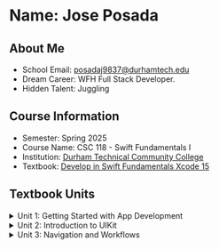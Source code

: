 # Name: Jose Posada

## About Me
* School Email: posadaj9837@durhamtech.edu
* Dream Career: WFH Full Stack Developer.
* Hidden Talent: Juggling

## Course Information
* Semester: Spring 2025
* Course Name: CSC 118 - Swift Fundamentals I
* Institution: [Durham Technical Community College](https://www.durhamtech.edu/)
* Textbook: [Develop in Swift Fundamentals Xcode 15](https://books.apple.com/us/book/develop-in-swift-fundamentals/id6468967906)

## Textbook Units

<details>
  <summary>Unit 1: Getting Started with App Development</summary>
  
  ### Swift Lessons
  * 1.1 Start Defining Your App
  * 1.2 Introduction to Swift and Playgrounds 
  * 1.3 Constants, Variables, and Data Types 
  * 1.4 Operators 
  * 1.5 Control Flow
  ### SDK Lessons
  * 1.6 Xcode 
  * 1.7 Building, Running, and Debugging an App 
  * 1.8 Documentation 
  * 1.9 Interface Builder Basics
  ### Guided Project 1 
  * Light
</details>

<details>
  <summary>Unit 2: Introduction to UIKit</summary>

  ### Swift Lessons
  * 2.1 Start Your App Prototype
  * 2.2 Strings 
  * 2.3 Functions 
  * 2.4 Structures
  * 2.5 Classes and Inheritance 
  * 2.6 Collections 
  * 2.7 Loops
  ### SDK Lessons
  * 2.8 Introduction to UIKit 
  * 2.9 Displaying Data 
  * 2.10 Controls in Action 
  * 2.11 Auto Layout and Stack Views
  ### Guided Project 2
  * Apple Pie

</details>

<details>
  <summary>Unit 3: Navigation and Workflows</summary>
  
  ### Swift Lessons
  * 3.1 Prepare to Test Your App
  * 3.2 Optionals
  * 3.3 Type Casting and Inspection
  * 3.4 Guard
  * 3.5 Constant and Variable Scope
  * 3.6 Enumerations
  ### SDK Lessons
  * 3.7 Segues and Navigation Controllers
  * 3.8 Tab Bar Controllers
  * 3.9 View Controller Life Cycle
  * 3.10 Simple Workflows
  ### Guided Project 3
  * Personality Test
</details>
